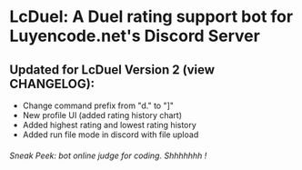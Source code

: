 # LcDuel: A Duel rating support bot for Luyencode.net's Discord Server
## Updated for LcDuel Version 2 (view CHANGELOG):
- Change command prefix from "d." to "]"
- New profile UI (added rating history chart)
- Added highest rating and lowest rating history
- Added run file mode in discord with file upload

###### Sneak Peek: bot online judge for coding. Shhhhhhh !

